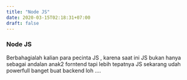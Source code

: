 ```yaml
---
title: "Node JS"
date: 2020-03-15T02:18:31+07:00
draft: false
---
```


### Node JS

Berbahagialah kalian para pecinta JS , karena saat ini JS bukan hanya sebagai andalan anak2 forntend tapi lebih tepatnya JS sekarang udah powerfull banget buat backend loh ....

